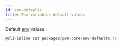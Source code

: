 ```yaml
---
id: env-defaults
title: Env variables default values
---
```


Default [env](api/interfaces/pvm_types.Env.md) values
```typescript
@cli-inline cat packages/pvm-core/env-defaults.ts
```
